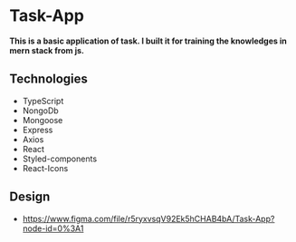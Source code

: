# Task-App

**This is a basic application of task. I built it for training the knowledges in mern stack from js.**

## Technologies

* TypeScript
* NongoDb
* Mongoose
* Express 
* Axios
* React
* Styled-components
* React-Icons

## Design
* https://www.figma.com/file/r5ryxvsqV92Ek5hCHAB4bA/Task-App?node-id=0%3A1
